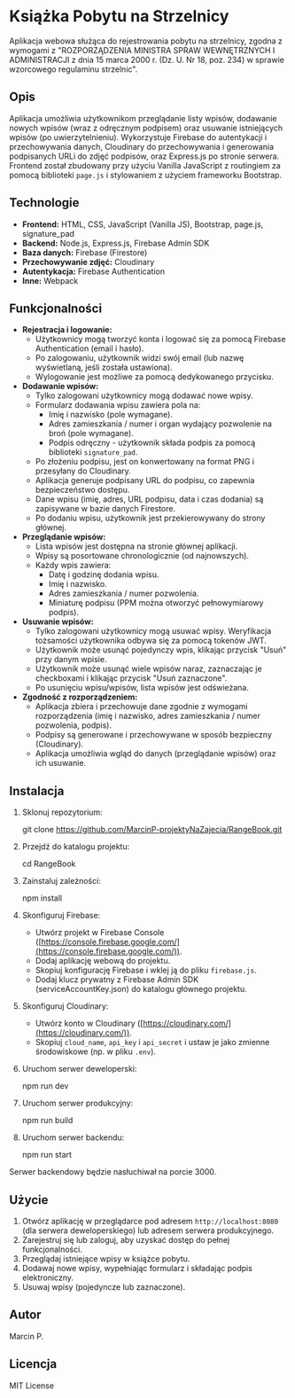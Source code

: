 # Książka Pobytu na Strzelnicy

Aplikacja webowa służąca do rejestrowania pobytu na strzelnicy, zgodna z wymogami z "ROZPORZĄDZENIA MINISTRA SPRAW WEWNĘTRZNYCH I ADMINISTRACJI z dnia 15 marca 2000 r. (Dz. U. Nr 18, poz. 234) w sprawie wzorcowego regulaminu strzelnic".

## Opis

Aplikacja umożliwia użytkownikom przeglądanie listy wpisów, dodawanie nowych wpisów (wraz z odręcznym podpisem) oraz usuwanie istniejących wpisów (po uwierzytelnieniu). 
Wykorzystuje Firebase do autentykacji i przechowywania danych, Cloudinary do przechowywania i generowania podpisanych URLi do zdjęć podpisów, oraz Express.js po stronie serwera. 
Frontend został zbudowany przy użyciu Vanilla JavaScript z routingiem za pomocą biblioteki `page.js` i stylowaniem z użyciem frameworku Bootstrap.

## Technologie

*   **Frontend:** HTML, CSS, JavaScript (Vanilla JS), Bootstrap, page.js, signature\_pad
*   **Backend:** Node.js, Express.js,  Firebase Admin SDK
*   **Baza danych:** Firebase (Firestore)
*   **Przechowywanie zdjęć:** Cloudinary
*   **Autentykacja:** Firebase Authentication
*   **Inne:** Webpack

## Funkcjonalności

*   **Rejestracja i logowanie:**
    *   Użytkownicy mogą tworzyć konta i logować się za pomocą Firebase Authentication (email i hasło).
    *   Po zalogowaniu, użytkownik widzi swój email (lub nazwę wyświetlaną, jeśli została ustawiona).
    *   Wylogowanie jest możliwe za pomocą dedykowanego przycisku.
*   **Dodawanie wpisów:**
    *   Tylko zalogowani użytkownicy mogą dodawać nowe wpisy.
    *   Formularz dodawania wpisu zawiera pola na:
        *   Imię i nazwisko (pole wymagane).
        *   Adres zamieszkania / numer i organ wydający pozwolenie na broń (pole wymagane).
        *   Podpis odręczny - użytkownik składa podpis za pomocą biblioteki `signature_pad`.
    *   Po złożeniu podpisu, jest on konwertowany na format PNG i przesyłany do Cloudinary.
    *   Aplikacja generuje podpisany URL do podpisu, co zapewnia bezpieczeństwo dostępu.
    *   Dane wpisu (imię, adres, URL podpisu, data i czas dodania) są zapisywane w bazie danych Firestore.
    *   Po dodaniu wpisu, użytkownik jest przekierowywany do strony głównej.
*   **Przeglądanie wpisów:**
    *   Lista wpisów jest dostępna na stronie głównej aplikacji.
    *   Wpisy są posortowane chronologicznie (od najnowszych).
    *   Każdy wpis zawiera:
        *   Datę i godzinę dodania wpisu.
        *   Imię i nazwisko.
        *   Adres zamieszkania / numer pozwolenia.
        *   Miniaturę podpisu (PPM można otworzyć pełnowymiarowy podpis).
*   **Usuwanie wpisów:**
    *   Tylko zalogowani użytkownicy mogą usuwać wpisy. Weryfikacja tożsamości użytkownika odbywa się za pomocą tokenów JWT.
    *   Użytkownik może usunąć pojedynczy wpis, klikając przycisk "Usuń" przy danym wpisie.
    *   Użytkownik może usunąć wiele wpisów naraz, zaznaczając je checkboxami i klikając przycisk "Usuń zaznaczone".
    *   Po usunięciu wpisu/wpisów, lista wpisów jest odświeżana.
*   **Zgodność z rozporządzeniem:**
    *   Aplikacja zbiera i przechowuje dane zgodnie z wymogami rozporządzenia (imię i nazwisko, adres zamieszkania / numer pozwolenia, podpis).
    *   Podpisy są generowane i przechowywane w sposób bezpieczny (Cloudinary).
    *   Aplikacja umożliwia wgląd do danych (przeglądanie wpisów) oraz ich usuwanie.

## Instalacja

1.  Sklonuj repozytorium:

    git clone https://github.com/MarcinP-projektyNaZajecia/RangeBook.git

2.  Przejdź do katalogu projektu:

    cd RangeBook

3.  Zainstaluj zależności:

    npm install

4.  Skonfiguruj Firebase:

    *   Utwórz projekt w Firebase Console ([https://console.firebase.google.com/](https://console.firebase.google.com/)).
    *   Dodaj aplikację webową do projektu.
    *   Skopiuj konfigurację Firebase i wklej ją do pliku `firebase.js`.
    *   Dodaj klucz prywatny z Firebase Admin SDK (serviceAccountKey.json) do katalogu głównego projektu.

5.  Skonfiguruj Cloudinary:

    *   Utwórz konto w Cloudinary ([https://cloudinary.com/](https://cloudinary.com/)).
    *   Skopiuj `cloud_name`, `api_key` i `api_secret` i ustaw je jako zmienne środowiskowe (np. w pliku `.env`).

6.  Uruchom serwer deweloperski:

    npm run dev

7.  Uruchom serwer produkcyjny:

    npm run build

8. Uruchom serwer backendu:
   
    npm run start

Serwer backendowy będzie nasłuchiwał na porcie 3000.

## Użycie

1.  Otwórz aplikację w przeglądarce pod adresem `http://localhost:8080` (dla serwera deweloperskiego) lub adresem serwera produkcyjnego.
2.  Zarejestruj się lub zaloguj, aby uzyskać dostęp do pełnej funkcjonalności.
3.  Przeglądaj istniejące wpisy w książce pobytu.
4.  Dodawaj nowe wpisy, wypełniając formularz i składając podpis elektroniczny.
5.  Usuwaj wpisy (pojedyncze lub zaznaczone).

## Autor

Marcin P.

## Licencja

MIT License
